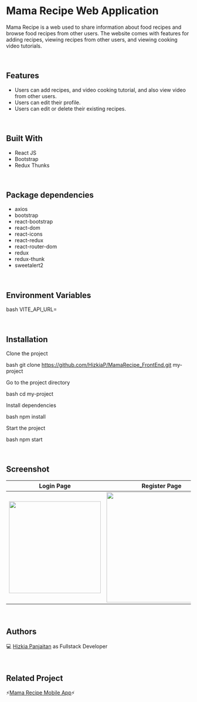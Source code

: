 # Mama Recipe Web Application

Mama Recipe is a web used to share information about food recipes and browse food recipes from other users. The website comes with features for adding recipes, viewing recipes from other users, and viewing cooking video tutorials.

<br />

## Features

- Users can add recipes, and video cooking tutorial, and also view video from other users.
- Users can edit their profile.
- Users can edit or delete their existing recipes.

<br />

## Built With

- React JS
- Bootstrap
- Redux Thunks

<br />

## Package dependencies

- axios
- bootstrap
- react-bootstrap
- react-dom
- react-icons
- react-redux
- react-router-dom
- redux
- redux-thunk
- sweetalert2

<br />

## Environment Variables

bash
VITE_API_URL=

<br />

## Installation

Clone the project

bash
  git clone https://github.com/HizkiaP/MamaRecipe_FrontEnd.git my-project


Go to the project directory

bash
  cd my-project


Install dependencies

bash
  npm install


Start the project

bash
  npm start

<br />

## Screenshot
| Login Page | Register Page |
|------------|---------------|
|<img src="https://drive.google.com/uc?export=view&id=1qVIig3v2NJ3bxCeBtB5jcfzeVOqwrBy9" width=250/>| <img src="https://drive.google.com/uc?export=view&id=1KSiHMwJlnmXaBFRo44FdabrIF5emCzNN" width=300/>|
<br />

## Authors

💻 [Hizkia Panjaitan](https://github.com/HizkiaP) as Fullstack Developer

<br />

## Related Project

⚡[Mama Recipe Mobile App](https://github.com/HizkiaP/MamaRecipe_Mobile)⚡

